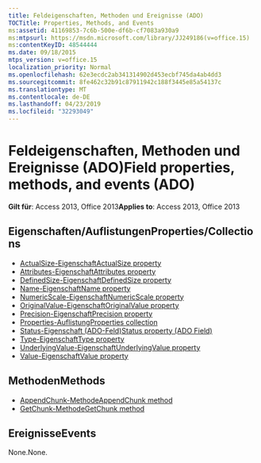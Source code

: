 ```yaml
---
title: Feldeigenschaften, Methoden und Ereignisse (ADO)
TOCTitle: Properties, Methods, and Events
ms:assetid: 41169853-7c6b-500e-df6b-cf7083a930a9
ms:mtpsurl: https://msdn.microsoft.com/library/JJ249186(v=office.15)
ms:contentKeyID: 48544444
ms.date: 09/18/2015
mtps_version: v=office.15
localization_priority: Normal
ms.openlocfilehash: 62e3ecdc2ab341314902d453ecbf745da4ab4dd3
ms.sourcegitcommit: 8fe462c32b91c87911942c188f3445e85a54137c
ms.translationtype: MT
ms.contentlocale: de-DE
ms.lasthandoff: 04/23/2019
ms.locfileid: "32293049"
---
```

# <a name="field-properties-methods-and-events-ado"></a><span data-ttu-id="ca477-102">Feldeigenschaften, Methoden und Ereignisse (ADO)</span><span class="sxs-lookup"><span data-stu-id="ca477-102">Field properties, methods, and events (ADO)</span></span>

<span data-ttu-id="ca477-103">**Gilt für**: Access 2013, Office 2013</span><span class="sxs-lookup"><span data-stu-id="ca477-103">**Applies to**: Access 2013, Office 2013</span></span>

## <a name="propertiescollections"></a><span data-ttu-id="ca477-104">Eigenschaften/Auflistungen</span><span class="sxs-lookup"><span data-stu-id="ca477-104">Properties/Collections</span></span>

- [<span data-ttu-id="ca477-105">ActualSize-Eigenschaft</span><span class="sxs-lookup"><span data-stu-id="ca477-105">ActualSize property</span></span>](actualsize-property-ado.md)
- [<span data-ttu-id="ca477-106">Attributes-Eigenschaft</span><span class="sxs-lookup"><span data-stu-id="ca477-106">Attributes property</span></span>](attributes-property-ado.md)
- [<span data-ttu-id="ca477-107">DefinedSize-Eigenschaft</span><span class="sxs-lookup"><span data-stu-id="ca477-107">DefinedSize property</span></span>](definedsize-property-ado.md)
- [<span data-ttu-id="ca477-108">Name-Eigenschaft</span><span class="sxs-lookup"><span data-stu-id="ca477-108">Name property</span></span>](name-property-ado.md)
- [<span data-ttu-id="ca477-109">NumericScale-Eigenschaft</span><span class="sxs-lookup"><span data-stu-id="ca477-109">NumericScale property</span></span>](numericscale-property-ado.md)
- [<span data-ttu-id="ca477-110">OriginalValue-Eigenschaft</span><span class="sxs-lookup"><span data-stu-id="ca477-110">OriginalValue property</span></span>](originalvalue-property-ado.md)
- [<span data-ttu-id="ca477-111">Precision-Eigenschaft</span><span class="sxs-lookup"><span data-stu-id="ca477-111">Precision property</span></span>](precision-property-ado.md)
- [<span data-ttu-id="ca477-112">Properties-Auflistung</span><span class="sxs-lookup"><span data-stu-id="ca477-112">Properties collection</span></span>](properties-collection-ado.md)
- [<span data-ttu-id="ca477-113">Status-Eigenschaft (ADO-Feld)</span><span class="sxs-lookup"><span data-stu-id="ca477-113">Status property (ADO Field)</span></span>](status-property-ado-field.md)
- [<span data-ttu-id="ca477-114">Type-Eigenschaft</span><span class="sxs-lookup"><span data-stu-id="ca477-114">Type property</span></span>](type-property-ado.md)
- [<span data-ttu-id="ca477-115">UnderlyingValue-Eigenschaft</span><span class="sxs-lookup"><span data-stu-id="ca477-115">UnderlyingValue property</span></span>](underlyingvalue-property-ado.md)
- [<span data-ttu-id="ca477-116">Value-Eigenschaft</span><span class="sxs-lookup"><span data-stu-id="ca477-116">Value property</span></span>](value-property-ado.md)


## <a name="methods"></a><span data-ttu-id="ca477-117">Methoden</span><span class="sxs-lookup"><span data-stu-id="ca477-117">Methods</span></span>

- [<span data-ttu-id="ca477-118">AppendChunk-Methode</span><span class="sxs-lookup"><span data-stu-id="ca477-118">AppendChunk method</span></span>](appendchunk-method-ado.md)
- [<span data-ttu-id="ca477-119">GetChunk-Methode</span><span class="sxs-lookup"><span data-stu-id="ca477-119">GetChunk method</span></span>](getchunk-method-ado.md)

## <a name="events"></a><span data-ttu-id="ca477-120">Ereignisse</span><span class="sxs-lookup"><span data-stu-id="ca477-120">Events</span></span>

<span data-ttu-id="ca477-121">None.</span><span class="sxs-lookup"><span data-stu-id="ca477-121">None.</span></span>

